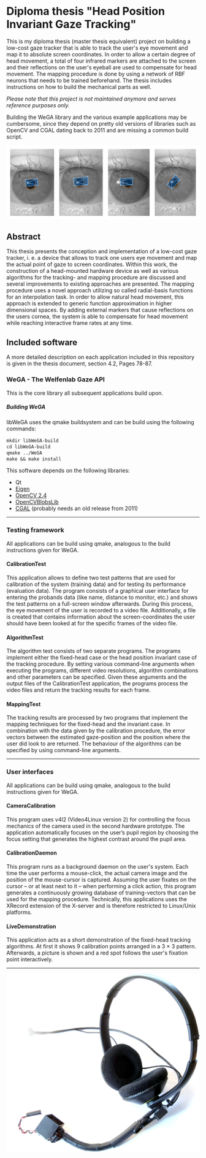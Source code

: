 # Diploma thesis "Head Position Invariant Gaze Tracking"
This is my diploma thesis (master thesis equivalent) project on building a low-cost gaze tracker that is able to track the user's eye movement and map it to absolute screen coordinates. In order to allow a certain degree of head movement, a total of four infrared markers are attached to the screen and their reflections on the user's eyeball are used to compensate for head movement. The mapping procedure is done by using a network of RBF neurons that needs to be trained beforehand. The thesis includes instructions on how to build the mechanical parts as well.

*Please note that this project is not maintained anymore and serves reference purposes only.*

Building the WeGA library and the various example applications may be cumbersome, since they depend on pretty old versions of libraries such as OpenCV and CGAL dating back to 2011 and are missing a common build script.

![Tracking example](images/reflectionvectors.jpg)

## Abstract
This thesis presents the conception and implementation of a low-cost gaze tracker, i. e. a device that allows to track one users eye movement and map the actual point of gaze to screen coordinates. Within this work, the construction of a head-mounted hardware device as well as various algorithms for the tracking- and mapping procedure are discussed and several improvements to existing approaches are presented. The mapping procedure uses a novel approach utilizing so called radial-basis functions for an interpolation task. In order to allow natural head movement, this approach is extended to generic function approximation in higher dimensional spaces. By adding external markers that cause reflections on the users cornea, the system is able to compensate for head movement while reaching interactive frame rates at any time.


## Included software
A more detailed description on each application included in this repository is given in the thesis document, section 4.2, Pages 78-87.

### WeGA - The Welfenlab Gaze API
This is the core library all subsequent applications build upon.

##### Building WeGA
libWeGA uses the qmake buildsystem and can be build using the following commands:
```shell
mkdir libWeGA-build
cd libWeGA-build
qmake ../WeGA
make && make install
```

This software depends on the following libraries:
- Qt
- [Eigen](http://eigen.tuxfamily.org/index.php?title=Main_Page)
- [OpenCV 2.4](https://opencv.org/opencv-2-4-8.html)
- [OpenCVBlobsLib](https://github.com/OpenCVBlobsLib/opencvblobslib)
- [CGAL](https://www.cgal.org/) (probably needs an old release from 2011)



_ _ _



### Testing framework
All applications can be build using qmake, analogous to the build instructions given for WeGA.

#### CalibrationTest 
This application allows to define two test patterns that are used for calibration of the system (training data) and for testing its performance (evaluation data). The program consists of a graphical user interface for entering the probands data (like name, distance to monitor, etc.) and shows the test patterns on a full-screen window afterwards. During this process, the eye movement of the user is recorded to a video file. Additionally, a file is created that contains information about the screen-coordinates the user should have been looked at for the specific frames of the video file.

#### AlgorithmTest
The algorithm test consists of two separate programs. The programs implement either the fixed-head case or the head position invariant case of the tracking procedure. By setting various command-line arguments when executing the programs, different video resolutions, algorithm combinations and other parameters can be specified. Given these arguments and the output files of the CalibrationTest application, the programs process the video files and return the tracking results for each frame.

#### MappingTest
The tracking results are processed by two programs that implement the mapping techniques for the fixed-head and the invariant case. In combination with the data given by the calibration procedure, the error vectors between the estimated gaze-position and the position where the user did look to are returned. The behaviour of the algorithms can be specified by using command-line arguments.

_ _ _



### User interfaces
All applications can be build using qmake, analogous to the build instructions given for WeGA.

#### CameraCalibration
This program uses v4l2 (Video4Linux version 2) for controlling the focus mechanics of the camera used in the second hardware prototype. The application automatically focuses on the user’s pupil region by choosing the focus setting that generates the highest contrast around the pupil area.

#### CalibrationDaemon
This program runs as a background daemon on the user's system. Each time the user performs a mouse-click, the actual camera image and the position of the mouse-cursor is captured. Assuming the user fixates on the cursor – or at least next to it – when performing a click action, this program generates a continuously growing database of training-vectors that can be used for the mapping procedure. Technically, this applications uses the XRecord extension of the X-server and is therefore restricted to Linux/Unix platforms.

#### LiveDemonstration
This application acts as a short demonstration of the fixed-head tracking algorithms. At first it shows 9 calibration points arranged in a 3 × 3 pattern. Afterwards, a picture is shown and a red spot follows the user's fixation point interactively.

- - -

![Tracking example](images/prototype_second.jpg)
